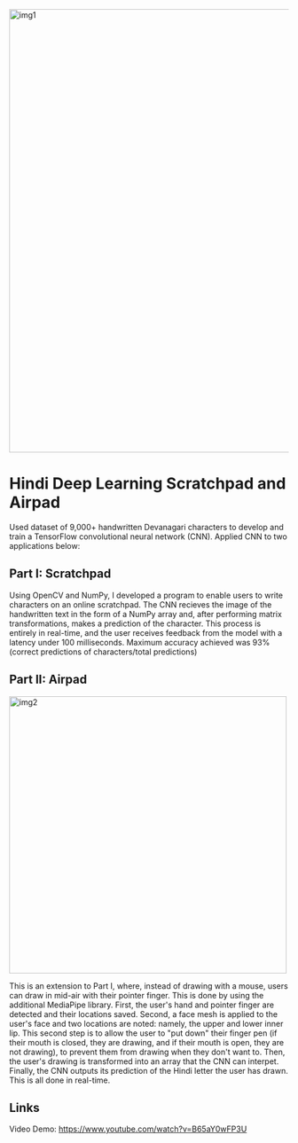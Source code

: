<img width="800" alt="img1" src="https://github.com/user-attachments/assets/58fb234b-af1f-4a04-8051-ea5197e475bc">

# Hindi Deep Learning Scratchpad and Airpad
Used dataset of 9,000+ handwritten Devanagari characters to develop and train a TensorFlow convolutional neural network (CNN). Applied CNN to two applications below:

## Part I: Scratchpad
Using OpenCV and NumPy, I developed a program to enable users to write characters on an online scratchpad. The CNN recieves the image of the handwritten text in the form of a NumPy array and, after
performing matrix transformations, makes a prediction of the character. This process is entirely in real-time, and the user receives feedback from the model with a latency under 100 milliseconds.
Maximum accuracy achieved was 93% (correct predictions of characters/total predictions)

## Part II: Airpad

<img width="500" alt="img2" src="https://github.com/user-attachments/assets/4c3e7bfb-37f9-45e0-a8f5-3487e5e7b24f" />

This is an extension to Part I, where, instead of drawing with a mouse, users can draw in mid-air with their pointer finger. This is done by using the additional MediaPipe library. First, the user's hand and pointer finger are detected and their locations saved. Second, a face mesh is applied to the user's face and two locations are noted: namely, the upper and lower inner lip. This second step is to allow the user to "put down" their finger pen (if their mouth is closed, they are drawing, and if their mouth is open, they are not drawing), to prevent them from drawing when they don't want to. Then, the user's drawing is transformed into an array that the CNN can interpet. Finally, the CNN outputs its prediction of the Hindi letter the user has drawn. This is all done in real-time.

## Links
Video Demo: https://www.youtube.com/watch?v=B65aY0wFP3U

